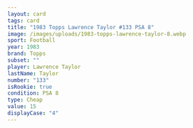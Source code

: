 ```yaml
---
layout: card
tags: card
title: "1983 Topps Lawrence Taylor #133 PSA 8"
image: /images/uploads/1983-topps-lawrence-taylor-8.webp
sport: Football
year: 1983
brand: Topps
subset: ""
player: Lawrence Taylor
lastName: Taylor
number: "133"
isRookie: true
condition: PSA 8
type: Cheap
value: 15
displayCase: "4"
---
```

